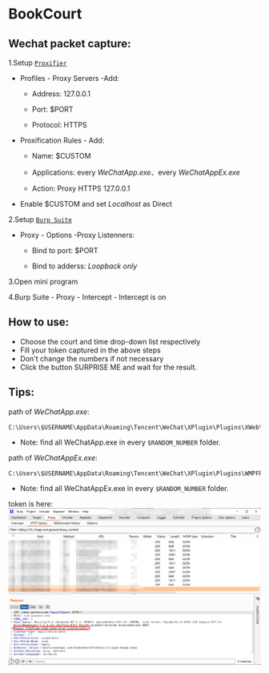 # BookCourt
## Wechat packet capture:

1.Setup [`Proxifier`](https://www.proxifier.com/)
  
  - Profiles - Proxy Servers -Add:
    
    - Address: 127.0.0.1
      
    - Port: $PORT
      
    - Protocol: HTTPS
      
  - Proxification Rules - Add:
    
    - Name: $CUSTOM
      
    - Applications: every *WeChatApp.exe*、every *WeChatAppEx.exe*
      
    - Action: Proxy HTTPS 127.0.0.1
      
  - Enable $CUSTOM and set *Localhost* as Direct
  
2.Setup [`Burp Suite`](https://portswigger.net/burp)
  
  - Proxy - Options -Proxy Listenners:
    
    - Bind to port: $PORT
      
    - Bind to adderss: *Loopback only*
    
3.Open mini program

4.Burp Suite - Proxy - Intercept - Intercept is on

## How to use:
- Choose the court and time drop-down list respectively
- Fill your token captured in the above steps
- Don't change the numbers if not necessary
- Click the button SURPRISE ME and wait for the result.

## Tips:
path of *WeChatApp.exe*:
````shell
C:\Users\$USERNAME\AppData\Roaming\Tencent\WeChat\XPlugin\Plugins\XWeb\$RANDOM_NUMBER\extracted\wechatapp.exe
````
- Note: find all WeChatApp.exe in every `$RANDOM_NUMBER` folder.

path of *WeChatAppEx.exe*:
````shell
C:\Users\$USERNAME\AppData\Roaming\Tencent\WeChat\XPlugin\Plugins\WMPFRuntime\$RANDOM_NUMBER\extracted\runtime\WeChatAppEx.exe
````
- Note: find all WeChatAppEx.exe in every `$RANDOM_NUMBER` folder.

token is here:
![img.png](src/img.png)